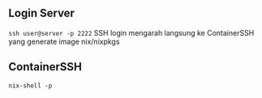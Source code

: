## Login Server
`ssh user@server -p 2222`
SSH login mengarah langsung ke ContainerSSH yang generate image nix/nixpkgs

## ContainerSSH
`nix-shell -p `
